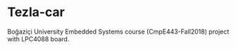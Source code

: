 # Tezla-car
Boğaziçi University Embedded Systems course (CmpE443-Fall2018) project with LPC4088 board. 
